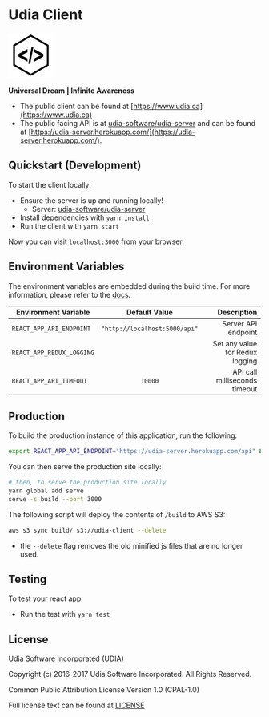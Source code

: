 # Udia Client

![UDIA](logo.png)

**Universal Dream | Infinite Awareness**

* The public client can be found at [https://www.udia.ca](https://www.udia.ca)
* The public facing API is at [udia-software/udia-server](https://github.com/udia-software/udia-server) and can be found at [https://udia-server.herokuapp.com/](https://udia-server.herokuapp.com/).

## Quickstart (Development)

To start the client locally:

  * Ensure the server is up and running locally!
    * Server: [udia-software/udia-server](https://github.com/udia-software/udia-server)
  * Install dependencies with `yarn install`
  * Run the client with `yarn start`

Now you can visit [`localhost:3000`](http://localhost:3000) from your browser.

## Environment Variables

The environment variables are embedded during the build time. For more information, please refer to the [docs](https://github.com/facebookincubator/create-react-app/blob/master/packages/react-scripts/template/README.md#adding-custom-environment-variables).

| Environment Variable      | Default Value                 | Description                     |
| ------------------------- |:-----------------------------:| -------------------------------:|
| `REACT_APP_API_ENDPOINT`  | `"http://localhost:5000/api"` | Server API endpoint             |
| `REACT_APP_REDUX_LOGGING` | ` `                           | Set any value for Redux logging |
| `REACT_APP_API_TIMEOUT`   | `10000`                       | API call milliseconds timeout   |


## Production

To build the production instance of this application, run the following:

```bash
export REACT_APP_API_ENDPOINT="https://udia-server.herokuapp.com/api" && yarn build
```

You can then serve the production site locally:
```bash
# then, to serve the production site locally
yarn global add serve
serve -s build --port 3000
```

The following script will deploy the contents of `/build` to AWS S3:
```bash
aws s3 sync build/ s3://udia-client --delete
```
* the `--delete` flag removes the old minified js files that are no longer used.

## Testing

To test your react app:

  * Run the test with `yarn test`

## License

Udia Software Incorporated (UDIA)

Copyright (c) 2016-2017 Udia Software Incorporated. All Rights Reserved.

Common Public Attribution License Version 1.0 (CPAL-1.0)

Full license text can be found at [LICENSE](LICENSE)
